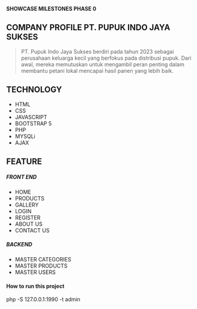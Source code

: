 **SHOWCASE MILESTONES PHASE 0**

## COMPANY PROFILE PT. PUPUK INDO JAYA SUKSES

>PT. Pupuk Indo Jaya Sukses berdiri pada tahun 2023 sebagai perusahaan keluarga kecil yang berfokus pada distribusi pupuk. Dari awal, mereka memutuskan untuk mengambil peran penting dalam membantu petani lokal mencapai hasil panen yang lebih baik.

## TECHNOLOGY

 - HTML
 - CSS
 - JAVASCRIPT
 - BOOTSTRAP 5
 - PHP
 - MYSQLi
 - AJAX

## FEATURE
##### FRONT END

 - HOME
 - PRODUCTS
 - GALLERY
 - LOGIN
 - REGISTER
 - ABOUT US
 - CONTACT US
 
##### BACKEND
 - MASTER CATEGORIES
 - MASTER PRODUCTS
 - MASTER USERS

#### How to run this project
php -S 127.0.0.1:1990 -t admin